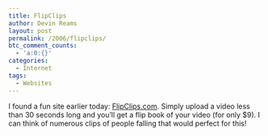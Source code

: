 ```yaml
---
title: FlipClips
author: Devin Reams
layout: post
permalink: /2006/flipclips/
btc_comment_counts:
  - 'a:0:{}'
categories:
  - Internet
tags:
  - Websites
---
```

I found a fun site earlier today: [FlipClips.com][1]. Simply upload a video less than 30 seconds long and you&#8217;ll get a flip book of your video (for only $9). I can think of numerous clips of people falling that would perfect for this!

 [1]: http://www.flipclips.com/